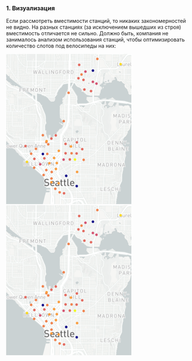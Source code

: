 ### 1. Визуализация

Если рассмотреть вместимости станций, то никаких закономерностей не видно. На разных станциях (за исключением вышедших из строя) вместимость отличается не сильно. Должно быть, компания не занималось анализом использования станций, чтобы оптимизировать количество слотов под велосипеды на них:

![Alt text](images/capacity.png?raw=true "Title")
<img src='images/capacity.png'>
